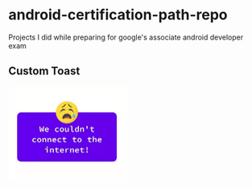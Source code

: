 # android-certification-path-repo
Projects I did while preparing for google's associate android developer exam

## Custom Toast 
<img src="https://github.com/vlad-ed-git/android-certification-path-repo/blob/master/projects/ScreenShots/custom_toast.jpg" width=237>
